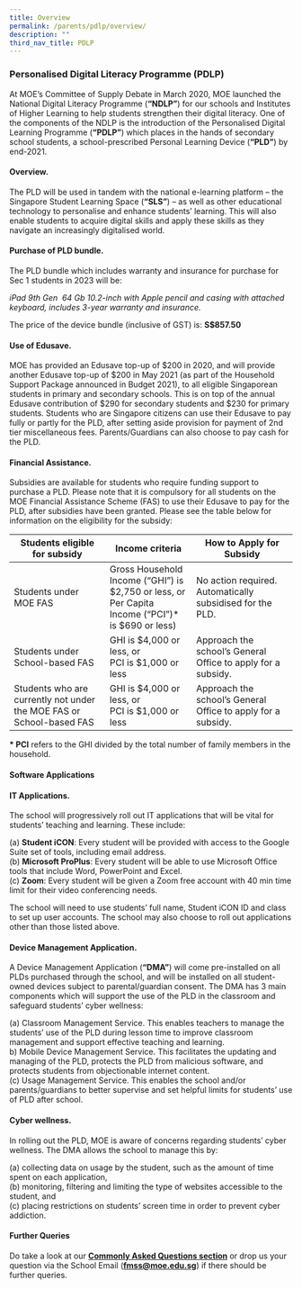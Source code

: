 ```yaml
---
title: Overview
permalink: /parents/pdlp/overview/
description: ""
third_nav_title: PDLP
---
```





### Personalised Digital Literacy Programme (PDLP)

  

At MOE’s Committee of Supply Debate in March 2020, MOE launched the National Digital Literacy Programme (**“NDLP”**) for our schools and Institutes of Higher Learning to help students strengthen their digital literacy. One of the components of the NDLP is the introduction of the Personalised Digital Learning Programme (**“PDLP”**) which places in the hands of secondary school students, a school-prescribed Personal Learning Device (**“PLD”**) by end-2021. 

  

#### Overview.

The PLD will be used in tandem with the national e-learning platform – the Singapore Student Learning Space (**“SLS”**) – as well as other educational technology to personalise and enhance students’ learning. This will also enable students to acquire digital skills and apply these skills as they navigate an increasingly digitalised world. 

  

#### Purchase of PLD bundle. 

The PLD bundle which includes warranty and insurance for purchase for Sec 1 students in 2023 will be: 

  

_iPad 9th Gen  64 Gb 10.2-inch with Apple pencil and casing with attached keyboard, includes 3-year warranty and insurance._ 

  

The price of the device bundle (inclusive of GST) is: **S$857.50**

  

#### Use of Edusave.

MOE has provided an Edusave top-up of $200 in 2020, and will provide another Edusave top-up of $200 in May 2021 (as part of the Household Support Package announced in Budget 2021), to all eligible Singaporean students in primary and secondary schools. This is on top of the annual Edusave contribution of $290 for secondary students and $230 for primary students. Students who are Singapore citizens can use their Edusave to pay fully or partly for the PLD, after setting aside provision for payment of 2nd tier miscellaneous fees. Parents/Guardians can also choose to pay cash for the PLD. 

  

#### Financial Assistance. 

Subsidies are available for students who require funding support to purchase a PLD. Please note that it is compulsory for all students on the MOE Financial Assistance Scheme (FAS) to use their Edusave to pay for the PLD, after subsidies have been granted. Please see the table below for information on the eligibility for the subsidy:

| Students eligible for subsidy | Income criteria | How to Apply for Subsidy |
|---|---|---|
| Students under MOE FAS | Gross Household Income (“GHI”) is $2,750 or less, or<br>Per Capita Income (“PCI”)* is $690 or less) | No action required. Automatically subsidised for the PLD. |
| Students under School-based FAS | GHI is $4,000 or less, or<br>PCI is $1,000 or less | Approach the school’s General Office to apply for a subsidy. |
| Students who are currently not under the MOE FAS or School-based FAS | GHI is $4,000 or less, or<br>PCI is $1,000 or less | Approach the school’s General Office to apply for a subsidy. |

**\* PCI** refers to the GHI divided by the total number of family members in the household.

#### Software Applications

#### IT Applications.

The school will progressively roll out IT applications that will be vital for students’ teaching and learning. These include: 

(a) **Student iCON**: Every student will be provided with access to the Google Suite set of tools, including email address. <Br>
(b) **Microsoft ProPlus**: Every student will be able to use Microsoft Office tools that include Word, PowerPoint and Excel. <br>
(c) **Zoom**: Every student will be given a Zoom free account with 40 min time limit for their video conferencing needs.  

The school will need to use students’ full name, Student iCON ID and class to set up user accounts. The school may also choose to roll out applications other than those listed above. 

  

#### Device Management Application.

A Device Management Application (**“DMA”**) will come pre-installed on all PLDs purchased through the school, and will be installed on all student-owned devices subject to parental/guardian consent. The DMA has 3 main components which will support the use of the PLD in the classroom and safeguard students’ cyber wellness:

(a) Classroom Management Service. This enables teachers to manage the students’ use of the PLD during lesson time to improve classroom management and support effective teaching and learning. <Br>
b) Mobile Device Management Service. This facilitates the updating and managing of the PLD, protects the PLD from malicious software, and protects students from objectionable internet content.<br>
(c) Usage Management Service. This enables the school and/or parents/guardians to better supervise and set helpful limits for students’ use of PLD after school.

  

#### Cyber wellness.

In rolling out the PLD, MOE is aware of concerns regarding students’ cyber wellness. The DMA allows the school to manage this by: 

(a) collecting data on usage by the student, such as the amount of time spent on each application, <br>
(b) monitoring, filtering and limiting the type of websites accessible to the student, and<br>
(c) placing restrictions on students’ screen time in order to prevent cyber addiction. 

  

#### Further Queries

Do take a look at our [**Commonly Asked Questions section**](https://staging.d1wp5xkpm2dbnc.amplifyapp.com/parents/personalised-digital-literacy/commonly-asked-questions/) or drop us your question via the School Email (**[fmss@moe.edu.sg](mailto:fmss@moe.edu.sg)**) if there should be further queries.